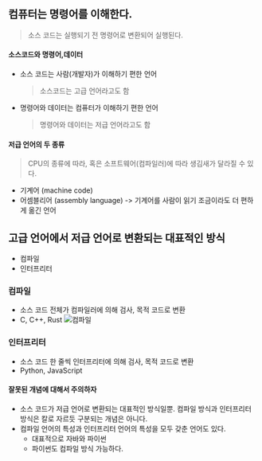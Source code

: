 ## 컴퓨터는 명령어를 이해한다.

> 소스 코드는 실행되기 전 명령어로 변환되어 실행된다.

#### 소스코드와 명령어,데이터

- 소스 코드는 사람(개발자)가 이해하기 편한 언어

  > 소스코드는 고급 언어라고도 함

- 명령어와 데이터는 컴퓨터가 이해하기 편한 언어
  > 명령어와 데이터는 저급 언어라고도 함

#### 저급 언어의 두 종류

> CPU의 종류에 따라, 혹은 소프트웨어(컴파일러)에 따라 생김새가 달라질 수 있다.

- 기계어 (machine code)
- 어셈블리어 (assembly language) -> 기계어를 사람이 읽기 조금이라도 더 편하게 옮긴 언어

## 고급 언어에서 저급 언어로 변환되는 대표적인 방식

- 컴파일
- 인터프리터

### 컴파일

- 소스 코드 전체가 컴파일러에 의해 검사, 목적 코드로 변환
- C, C++, Rust
  ![컴파일](<![](https://velog.velcdn.com/images/ghwns1007/post/c82084be-6e25-42b8-966d-f6906fbae56d/image.png)>)

### 인터프리터

- 소스 코드 한 줄씩 인터프리터에 의해 검사, 목적 코드로 변환
- Python, JavaScript

#### 잘못된 개념에 대해서 주의하자

- 소스 코드가 저급 언어로 변환되는 대표적인 방식일뿐. 컴파일 방식과 인터프리터 방식은 칼로 자르듯 구분되는 개념은 아니다.
- 컴파일 언어의 특성과 인터프리터 언어의 특성을 모두 갖춘 언어도 있다.
  - 대표적으로 자바와 파이썬
  - 파이썬도 컴파일 방식 가능하다.
